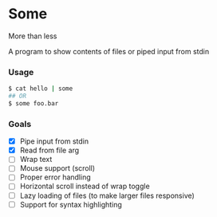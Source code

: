# Some

More than less

A program to show contents of files or piped input from stdin

### Usage
```bash
$ cat hello | some
## OR
$ some foo.bar
```

### Goals

- [x] Pipe input from stdin
- [x] Read from file arg
- [ ] Wrap text
- [ ] Mouse support (scroll)
- [ ] Proper error handling
- [ ] Horizontal scroll instead of wrap toggle
- [ ] Lazy loading of files (to make larger files responsive)
- [ ] Support for syntax highlighting 
